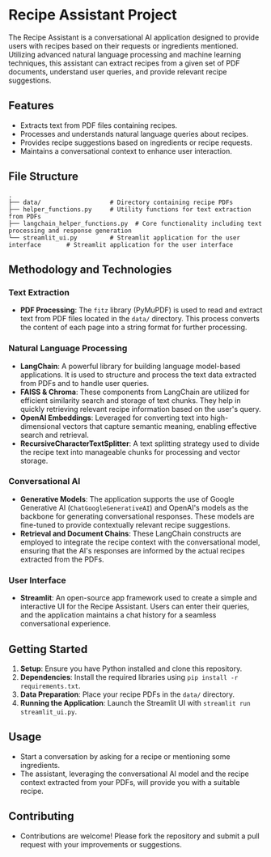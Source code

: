# Recipe Assistant Project

The Recipe Assistant is a conversational AI application designed to provide users with recipes based on their requests or ingredients mentioned. Utilizing advanced natural language processing and machine learning techniques, this assistant can extract recipes from a given set of PDF documents, understand user queries, and provide relevant recipe suggestions.

## Features

- Extracts text from PDF files containing recipes.
- Processes and understands natural language queries about recipes.
- Provides recipe suggestions based on ingredients or recipe requests.
- Maintains a conversational context to enhance user interaction.

## File Structure

```plaintext
.
├── data/                   # Directory containing recipe PDFs
├── helper_functions.py     # Utility functions for text extraction from PDFs
├── langchain_helper_functions.py  # Core functionality including text processing and response generation
└── streamlit_ui.py         # Streamlit application for the user interface       # Streamlit application for the user interface

```


## Methodology and Technologies

### Text Extraction

- **PDF Processing**: The `fitz` library (PyMuPDF) is used to read and extract text from PDF files located in the `data/` directory. This process converts the content of each page into a string format for further processing.

### Natural Language Processing

- **LangChain**: A powerful library for building language model-based applications. It is used to structure and process the text data extracted from PDFs and to handle user queries.
- **FAISS & Chroma**: These components from LangChain are utilized for efficient similarity search and storage of text chunks. They help in quickly retrieving relevant recipe information based on the user's query.
- **OpenAI Embeddings**: Leveraged for converting text into high-dimensional vectors that capture semantic meaning, enabling effective search and retrieval.
- **RecursiveCharacterTextSplitter**: A text splitting strategy used to divide the recipe text into manageable chunks for processing and vector storage.

### Conversational AI

- **Generative Models**: The application supports the use of Google Generative AI (`ChatGoogleGenerativeAI`) and OpenAI's models as the backbone for generating conversational responses. These models are fine-tuned to provide contextually relevant recipe suggestions.
- **Retrieval and Document Chains**: These LangChain constructs are employed to integrate the recipe context with the conversational model, ensuring that the AI's responses are informed by the actual recipes extracted from the PDFs.

### User Interface

- **Streamlit**: An open-source app framework used to create a simple and interactive UI for the Recipe Assistant. Users can enter their queries, and the application maintains a chat history for a seamless conversational experience.

## Getting Started

1. **Setup**: Ensure you have Python installed and clone this repository.
2. **Dependencies**: Install the required libraries using `pip install -r requirements.txt`.
3. **Data Preparation**: Place your recipe PDFs in the `data/` directory.
4. **Running the Application**: Launch the Streamlit UI with `streamlit run streamlit_ui.py`.

## Usage

- Start a conversation by asking for a recipe or mentioning some ingredients.
- The assistant, leveraging the conversational AI model and the recipe context extracted from your PDFs, will provide you with a suitable recipe.

## Contributing

- Contributions are welcome! Please fork the repository and submit a pull request with your improvements or suggestions.

